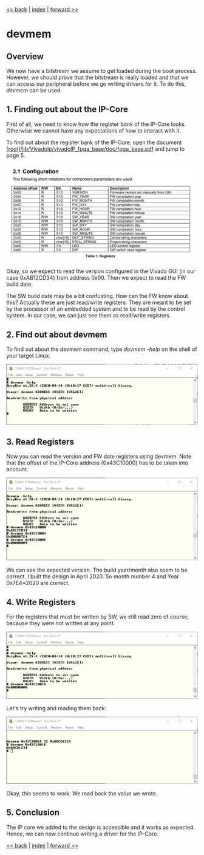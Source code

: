 [<< back](03_setup.md) | [index](01_index.md) | [forward >> ](05_uio_driver.md)

# devmem

## Overview

We now have a bitstream we assume to get loaded during the boot process. However, we should prove that the bitstream is really loaded and that we can access our peripheral before we go writing drivers for it. To do this, *devmem* can be used.

## 1. Finding out about the IP-Core

First of all, we need to know how the register bank of the IP-Core looks. Otherwise we cannot have any expectations of how to interact with it. 

To find out about the register bank of the IP-Core, open the document [[root]/lib/VivadoIp/vivadoIP_fpga_base/doc/fpga_base.pdf](../lib/VivadoIp/vivadoIP_fpga_base/doc/fpga_base.pdf) and jump to page 5.

![regbank.png](04_pics/regbank.png)

Okay, so we expect to read the version configured in the Vivado GUI (in our case 0xAB12CD34) from address 0x00. Then we expect to read the FW build date. 

The SW build date may be a bit confusting. How can the FW know about this? Actually these are just read/write registers. They are meant to be set by the processor of an embedded system and to be read by the control system. In our case, we can just see them as read/write registers.

## 2. Find out about devmem

To find out about the devmem command, type *devmem -help* on the shell of your target Linux.

![devmem_help.png](04_pics/devmem_help.png)

## 3. Read Registers

Now you can read the version and FW date registers using devmem. Note that the offset of the IP-Core address (0x43C10000) has to be taken into account.

![read_reg.png](04_pics/read_reg.png)

We can see the expected version. The build year/month also seem to be correct. I built the design in April 2020. So month number 4 and Year 0x7E4=2020 are correct.

## 4. Write Registers

For the registers that must be written by SW, we still read zero of course, because they were not written at any point.

![wreg_zero.png](04_pics/wreg_zero.png)



Let's try writing and reading them back:

![wreg_wr.png](04_pics/wreg_wr.png)

Okay, this seems to work. We read back the value we wrote.



## 5. Conclusion

The IP core we added to the design is accessible and it works as expected. Hence, we can now continue writing a driver for the IP-Core.



[<< back](03_setup.md) | [index](01_index.md) | [forward >> ](05_uio_driver.md)